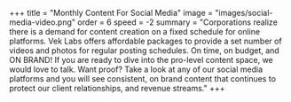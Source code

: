 +++
title = "Monthly Content For Social Media"
image = "images/social-media-video.png"
order = 6
speed = -2
summary = "Corporations realize there is a demand for content creation on a fixed schedule for online platforms. Vek Labs offers affordable packages to provide a set number of videos and photos for regular posting schedules. On time, on budget, and ON BRAND! If you are ready to dive into the pro-level content space, we would love to talk. Want proof? Take a look at any of our social media platforms and you will see consistent, on brand content that  continues to protect our client relationships, and revenue streams."
+++
